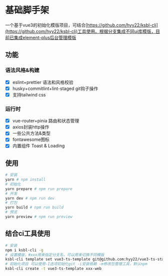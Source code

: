 # 基础脚手架

一个基于vue3的初始化模版项目，可结合[https://github.com/hyy22/ksbl-cli](https://github.com/hyy22/ksbl-cli)工具使用。根据分支集成不同ui库模版，目前已集成element-plus后台管理模版

## 功能

### 语法风格&构建

- [x] eslint+prettier 语法和风格校验
- [x] husky+commitlint+lint-staged git钩子操作
- [x] 支持tailwind css

### 运行时

- [x] vue-router+pinia 路由和状态管理
- [x] axios封装http操作
- [x] 一些公共方法&类型
- [x] fontawesome图标
- [x] 内置组件 Toast & Loading

## 使用

```bash
# 安装
yarn # npm install
# 初始化
yarn prepare # npm run prepare
# 开发
yarn dev # npm run dev
# 打包
yarn build # npm run build
# 预览
yarn preview # npm run preview
```

## 结合ci工具使用

```bash
# 安装
npm i ksbl-cli -g
# 设置模版，#xxx用来指定分支名，可以用来切换不同模版
ksbl-cli template set vue3-ts-template git@github.com:hyy22/vue3-ts-starter.git#main
# 初始化项目 可以使用-I选项初始化git -i安装依赖 -m修改包管理工具，默认npm
ksbl-cli create -t vue3-ts-template xxx-web
```